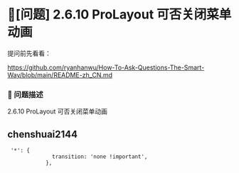# 🧐[问题] 2.6.10 ProLayout 可否关闭菜单动画

提问前先看看：

https://github.com/ryanhanwu/How-To-Ask-Questions-The-Smart-Way/blob/main/README-zh_CN.md

### 🧐 问题描述

2.6.10 ProLayout 可否关闭菜单动画

## chenshuai2144

```
 '*': {
              transition: 'none !important',
            },
```
